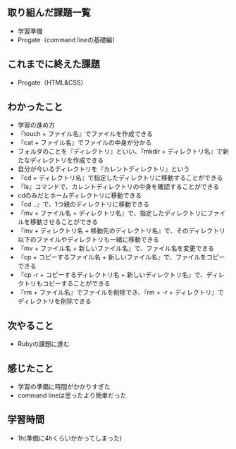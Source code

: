 ## 取り組んだ課題一覧
- 学習準備
- Progate（command lineの基礎編）

## これまでに終えた課題
- Progate（HTML&CSS）

## わかったこと
- 学習の進め方
- 『touch + ファイル名』でファイルを作成できる
- 『cat + ファイル名』でファイルの中身が分かる
- フォルダのことを『ディレクトリ』といい、『mkdir + ディレクトリ名』で新たなディレクトリを作成できる
- 自分が今いるディレクトリを『カレントディレクトリ』という
- 『cd + ディレクトリ名』で指定したディレクトリに移動することができる
- 『ls』コマンドで、カレントディレクトリの中身を確認することができる
- cdのみだとホームディレクトリに移動できる
- 『cd ..』で、1つ親のディレクトリに移動できる
- 『mv + ファイル名 + ディレクトリ名』で、指定したディレクトリにファイルを移動させることができる
- 『mv + ディレクトリ名 + 移動先のディレクトリ名』で、そのディレクトリ以下のファイルやディレクトリも一緒に移動できる
- 『mv + ファイル名 + 新しいファイル名』で、ファイル名を変更できる
- 『cp + コピーするファイル名 + 新しいファイル名』で、ファイルをコピーできる
- 『cp -r + コピーするディレクトリ名 + 新しいディレクトリ名』で、ディレクトリもコピーすることができる
- 『rm + ファイル名』でファイルを削除でき、『rm + -r + ディレクトリ』でディレクトリを削除できる

## 次やること
- Rubyの課題に進む

## 感じたこと
- 学習の準備に時間がかかりすぎた
- command lineは思ったより簡単だった

## 学習時間
- 1h(準備に4hくらいかかってしまった)
